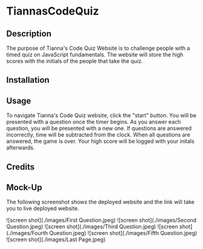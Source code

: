 # TiannasCodeQuiz

## Description

The purpose of Tianna's Code Quiz Website is to challenge people with a timed quiz on JavaScript fundamentals. The website will store the high scores with the initials of the people that take the quiz.


## Installation


## Usage

To navigate Tianna's Code Quiz website, click the "start" button. You will be presented with a question once the timer begins. As you answer each question, you will be presented with a new one. If questions are answered incorrectly, time will be subtracted from the clock. When all questions are answered, the game is over. Your high score will be logged with your initals afterwards.


## Credits


## Mock-Up

The following screenshot shows the deployed website and the link will take you to live deployed website.

![screen shot](./images/First Question.jpeg)
![screen shot](./images/Second Question.jpeg)
![screen shot](./images/Third Question.jpeg)
![screen shot](./images/Fourth Question.jpeg)
![screen shot](./images/Fifth Question.jpeg)
![screen shot](./images/Last Page.jpeg)